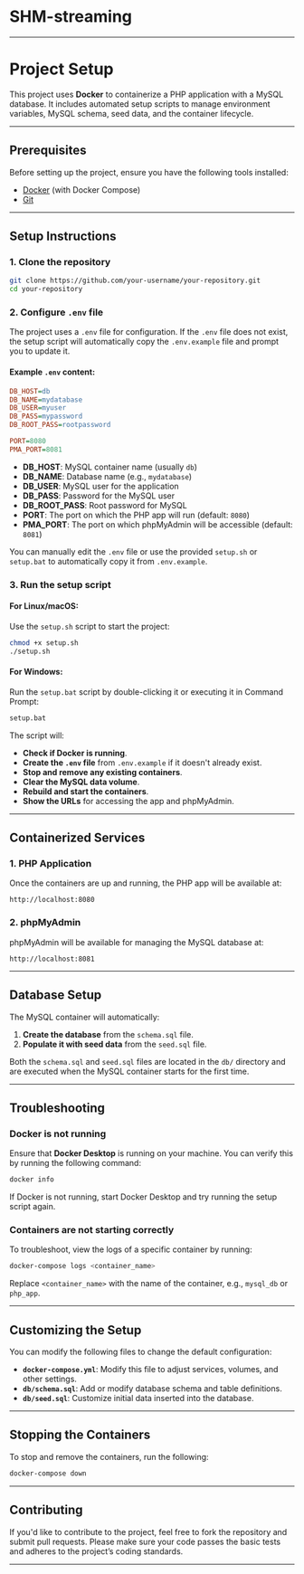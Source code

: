 # SHM-streaming

---

# Project Setup

This project uses **Docker** to containerize a PHP application with a MySQL database. It includes automated setup scripts to manage environment variables, MySQL schema, seed data, and the container lifecycle.

---

## Prerequisites

Before setting up the project, ensure you have the following tools installed:

- [Docker](https://www.docker.com/products/docker-desktop) (with Docker Compose)
- [Git](https://git-scm.com/downloads)

---

## Setup Instructions

### 1. Clone the repository

```bash
git clone https://github.com/your-username/your-repository.git
cd your-repository
```

### 2. Configure `.env` file

The project uses a `.env` file for configuration. If the `.env` file does not exist, the setup script will automatically copy the `.env.example` file and prompt you to update it.

#### Example `.env` content:

```ini
DB_HOST=db
DB_NAME=mydatabase
DB_USER=myuser
DB_PASS=mypassword
DB_ROOT_PASS=rootpassword

PORT=8080
PMA_PORT=8081
```

- **DB_HOST**: MySQL container name (usually `db`)
- **DB_NAME**: Database name (e.g., `mydatabase`)
- **DB_USER**: MySQL user for the application
- **DB_PASS**: Password for the MySQL user
- **DB_ROOT_PASS**: Root password for MySQL
- **PORT**: The port on which the PHP app will run (default: `8080`)
- **PMA_PORT**: The port on which phpMyAdmin will be accessible (default: `8081`)

You can manually edit the `.env` file or use the provided `setup.sh` or `setup.bat` to automatically copy it from `.env.example`.

### 3. Run the setup script

#### For **Linux/macOS**:
Use the `setup.sh` script to start the project:

```bash
chmod +x setup.sh
./setup.sh
```

#### For **Windows**:
Run the `setup.bat` script by double-clicking it or executing it in Command Prompt:

```cmd
setup.bat
```

The script will:

- **Check if Docker is running**.
- **Create the `.env` file** from `.env.example` if it doesn't already exist.
- **Stop and remove any existing containers**.
- **Clear the MySQL data volume**.
- **Rebuild and start the containers**.
- **Show the URLs** for accessing the app and phpMyAdmin.

---

## Containerized Services

### 1. **PHP Application**

Once the containers are up and running, the PHP app will be available at:

```
http://localhost:8080
```

### 2. **phpMyAdmin**

phpMyAdmin will be available for managing the MySQL database at:

```
http://localhost:8081
```

---

## Database Setup

The MySQL container will automatically:

1. **Create the database** from the `schema.sql` file.
2. **Populate it with seed data** from the `seed.sql` file.

Both the `schema.sql` and `seed.sql` files are located in the `db/` directory and are executed when the MySQL container starts for the first time.

---

## Troubleshooting

### Docker is not running

Ensure that **Docker Desktop** is running on your machine. You can verify this by running the following command:

```bash
docker info
```

If Docker is not running, start Docker Desktop and try running the setup script again.

### Containers are not starting correctly

To troubleshoot, view the logs of a specific container by running:

```bash
docker-compose logs <container_name>
```

Replace `<container_name>` with the name of the container, e.g., `mysql_db` or `php_app`.

---

## Customizing the Setup

You can modify the following files to change the default configuration:

- **`docker-compose.yml`**: Modify this file to adjust services, volumes, and other settings.
- **`db/schema.sql`**: Add or modify database schema and table definitions.
- **`db/seed.sql`**: Customize initial data inserted into the database.

---

## Stopping the Containers

To stop and remove the containers, run the following:

```bash
docker-compose down
```

---

## Contributing

If you'd like to contribute to the project, feel free to fork the repository and submit pull requests. Please make sure your code passes the basic tests and adheres to the project’s coding standards.

---